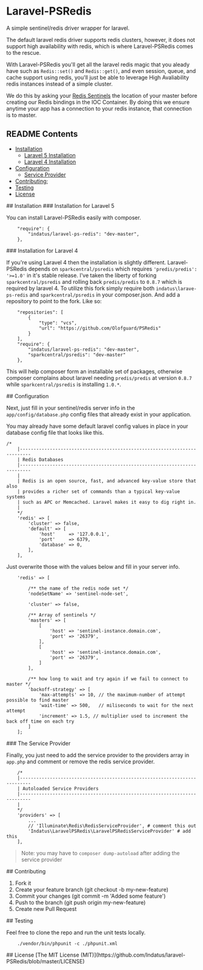 # Laravel-PSRedis

A simple sentinel/redis driver wrapper for laravel. 

The default laravel redis driver supports redis clusters, however, it does not support high availability with redis, which is where Laravel-PSRedis comes to the rescue. 

With Laravel-PSRedis you'll get all the laravel redis magic that you aleady have such 
as `Redis::set()` and `Redis::get()`, and even session, queue, and cache support using redis,
you'll just be able to leverage High Avaliability redis instances instead of a simple cluster.

We do this by asking your [Redis Sentinels](http://redis.io/topics/sentinel) the location of your master before creating our Redis bindings in the IOC Container. By doing this we ensure anytime your app has a connection to your redis instance, that connection is to master. 

## README Contents

* [Installation](#installation)
  * [Laravel 5 Installation](#installation-for-Laravel-5)
  * [Laravel 4 Installation](#installation-for-Laravel-4)
* [Configuration](#configuration)
  * [Service Provider](#the-service-provider)
* [Contributing](#contributing);
* [Testing](#testing)
* [License](#license)

<a name="installation" />
## Installation

<a name="installation-for-Laravel-5" />
### Installation for Laravel 5

You can install Laravel-PSRedis easily with composer.

```
	"require": {  
        "indatus/laravel-ps-redis": "dev-master",
    },
```

<a name="installation-for-Laravel-4" />
### Installation for Laravel 4

If you're using Laravel 4 then the installation is slightly different. Laravel-PSRedis depends on `sparkcentral/psredis` which requires `'predis/predis': '>=1.0'` in it's stable release. I've taken the liberty of forking `sparkcentral/psredis` and rolling back `predis/predis` to `0.8.7`
which is required by laravel 4. To utilize this fork simply require both `indatus\larave-ps-redis` and `sparkcentral/psredis` in your composer.json. And add a repository to point to the fork. Like so:

```
	"repositories": [  
        {
            "type": "vcs",
            "url": "https://github.com/Olofguard/PSRedis"
        }
    ],
	"require": {  
        "indatus/laravel-ps-redis": "dev-master",
        "sparkcentral/psredis": "dev-master"        
    },
```

This will help composer form an installable set of packages, otherwise composer complains about laravel needing `predis/predis` at version `0.8.7` while `sparkcentral/psredis` is installing `1.0.*`.

<a name="configuration" />
## Configuration 

Next, just fill in your sentinel/redis server info in the `app/config/database.php` config files that already exist in your application. 

You may already have some default laravel config values in place in your database config file that looks like this.

```
/*
	|--------------------------------------------------------------------------
	| Redis Databases
	|--------------------------------------------------------------------------
	|
	| Redis is an open source, fast, and advanced key-value store that also
	| provides a richer set of commands than a typical key-value systems
	| such as APC or Memcached. Laravel makes it easy to dig right in.
	|
	*/
	'redis' => [
		'cluster' => false,
		'default' => [
			'host'     => '127.0.0.1',
			'port'     => 6379,
			'database' => 0,
		],
	],
``` 

Just overwrite those with the values below and fill in your server info.

```
	'redis' => [

   		/** the name of the redis node set */
    	'nodeSetName' => 'sentinel-node-set',

    	'cluster' => false,

	    /** Array of sentinels */
	    'masters' => [
	        [
	            'host' => 'sentinel-instance.domain.com',
	            'port' => '26379',
	        ],
	        [
            	'host' => 'sentinel-instance.domain.com',
        	    'port' => '26379',
    	    ]
	    ],
    
    	/** how long to wait and try again if we fail to connect to master */
	    'backoff-strategy' => [
			'max-attempts' => 10, // the maximum-number of attempt possible to find master
			'wait-time' => 500,   // miliseconds to wait for the next attempt
			'increment' => 1.5, // multiplier used to increment the back off time on each try
    	]
    ];  
```

<a name="the-service-provider" />
### The Service Provider

Finally, you just need to add the service provider to the providers array in `app.php` and comment or remove the
redis service provider. 

```
	/*
    |--------------------------------------------------------------------------
    | Autoloaded Service Providers
    |--------------------------------------------------------------------------
    |
    */
	'providers' => [
		...
		// 'Illuminate\Redis\RedisServiceProvider', # comment this out
		'Indatus\LaravelPSRedis\LaravelPSRedisServiceProvider' # add this
	],
```

> Note: you may have to `composer dump-autoload` after adding the service provider

<a name="contributing" />
## Contributing

1. Fork it
2. Create your feature branch (git checkout -b my-new-feature)
3. Commit your changes (git commit -m 'Added some feature')
4. Push to the branch (git push origin my-new-feature)
5. Create new Pull Request

<a name="testing" />
## Testing

Feel free to clone the repo and run the unit tests locally. 

```
	./vendor/bin/phpunit -c ./phpunit.xml 
```

<a name="license" />
## License
[The MIT License (MIT)](https://github.com/Indatus/laravel-PSRedis/blob/master/LICENSE)
